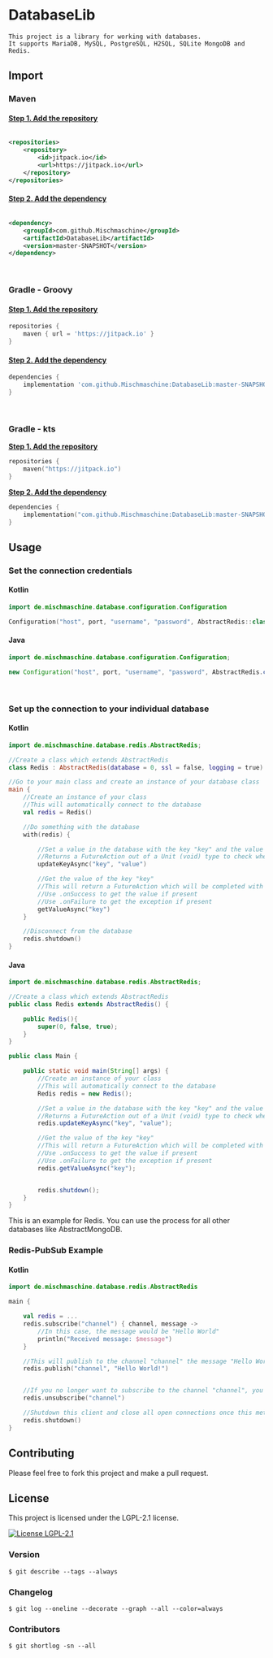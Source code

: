 # DatabaseLib

    This project is a library for working with databases.
    It supports MariaDB, MySQL, PostgreSQL, H2SQL, SQLite MongoDB and Redis.

## Import

### Maven

#### <b><u>Step 1. Add the repository</u></b>

```xml

<repositories>
    <repository>
        <id>jitpack.io</id>
        <url>https://jitpack.io</url>
    </repository>
</repositories>
```

#### <b><u>Step 2. Add the dependency</u></b>

```xml

<dependency>
    <groupId>com.github.Mischmaschine</groupId>
    <artifactId>DatabaseLib</artifactId>
    <version>master-SNAPSHOT</version>
</dependency>
```

<br/>

### Gradle - Groovy

#### <b><u>Step 1. Add the repository</u></b>

```groovy
repositories {
    maven { url = 'https://jitpack.io' }
}
```

#### <b><u>Step 2. Add the dependency</u></b>

```groovy
dependencies {
    implementation 'com.github.Mischmaschine:DatabaseLib:master-SNAPSHOT'
}
```

<br/>

### Gradle - kts

<b><u>Step 1. Add the repository</u></b>

```kotlin
repositories {
    maven("https://jitpack.io")
}
```

<b><u>Step 2. Add the dependency</u></b>

```kotlin
dependencies {
    implementation("com.github.Mischmaschine:DatabaseLib:master-SNAPSHOT")
}
```

## Usage

### Set the connection credentials

#### Kotlin

```kotlin
import de.mischmaschine.database.configuration.Configuration

Configuration("host", port, "username", "password", AbstractRedis::class)
```

#### Java

```java
import de.mischmaschine.database.configuration.Configuration;

new Configuration("host", port, "username", "password", AbstractRedis.class);
```

<br>

### Set up the connection to your individual database

#### Kotlin

```kotlin
import de.mischmaschine.database.redis.AbstractRedis;

//Create a class which extends AbstractRedis
class Redis : AbstractRedis(database = 0, ssl = false, logging = true)

//Go to your main class and create an instance of your database class
main {
    //Create an instance of your class
    //This will automatically connect to the database
    val redis = Redis()

    //Do something with the database
    with(redis) {

        //Set a value in the database with the key "key" and the value "value"
        //Returns a FutureAction out of a Unit (void) type to check when the action is completed
        updateKeyAsync("key", "value")

        //Get the value of the key "key"
        //This will return a FutureAction which will be completed with the value. 
        //Use .onSuccess to get the value if present
        //Use .onFailure to get the exception if present
        getValueAsync("key")
    }

    //Disconnect from the database
    redis.shutdown()
}
```

#### Java

```java
import de.mischmaschine.database.redis.AbstractRedis;

//Create a class which extends AbstractRedis
public class Redis extends AbstractRedis() {

    public Redis(){
        super(0, false, true);
    }
}

public class Main {

    public static void main(String[] args) {
        //Create an instance of your class
        //This will automatically connect to the database
        Redis redis = new Redis();

        //Set a value in the database with the key "key" and the value "value"
        //Returns a FutureAction out of a Unit (void) type to check when the action is completed
        redis.updateKeyAsync("key", "value");

        //Get the value of the key "key"
        //This will return a FutureAction which will be completed with the value. 
        //Use .onSuccess to get the value if present
        //Use .onFailure to get the exception if present
        redis.getValueAsync("key");


        redis.shutdown();
    }
}
```

This is an example for Redis. You can use the process for all other databases like AbstractMongoDB.

### Redis-PubSub Example

#### Kotlin

```kotlin
import de.mischmaschine.database.redis.AbstractRedis

main {

    val redis = ...
    redis.subscribe("channel") { channel, message ->
        //In this case, the message would be "Hello World"
        println("Received message: $message")
    }

    //This will publish to the channel "channel" the message "Hello World!"
    redis.publish("channel", "Hello World!")


    //If you no longer want to subscribe to the channel "channel", you can unsubscribe
    redis.unsubscribe("channel")

    //Shutdown this client and close all open connections once this method is called. Once all connections are closed, the associated ClientResources are shut down/released gracefully considering quiet time and the shutdown timeout
    redis.shutdown()
}

```

## Contributing

Please feel free to fork this project and make a pull request.

## License

This project is licensed under the LGPL-2.1 license.

<a href="https://www.gnu.org/licenses/lgpl-2.1.html">
      <img src="https://img.shields.io/badge/License-LGPL%202.1-blue.svg" alt="License LGPL-2.1" />
</a>

### Version

```
$ git describe --tags --always
```

### Changelog

```
$ git log --oneline --decorate --graph --all --color=always
```

### Contributors

```
$ git shortlog -sn --all
```

  
